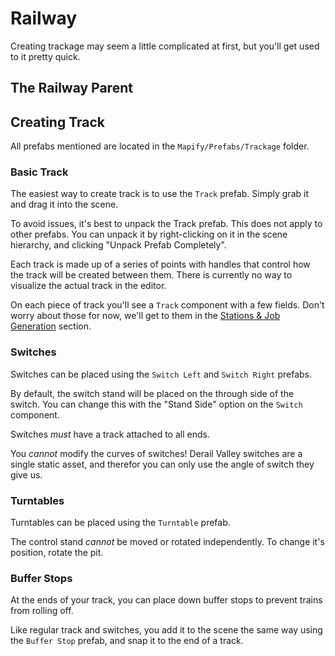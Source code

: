 # Railway

Creating trackage may seem a little complicated at first, but you'll get used to it pretty quick.

## The Railway Parent

## Creating Track

All prefabs mentioned are located in the `Mapify/Prefabs/Trackage` folder.

### Basic Track
The easiest way to create track is to use the `Track` prefab.
Simply grab it and drag it into the scene.

To avoid issues, it's best to unpack the Track prefab. This does not apply to other prefabs.
You can unpack it by right-clicking on it in the scene hierarchy, and clicking "Unpack Prefab Completely".

Each track is made up of a series of points with handles that control how the track will be created between them.
There is currently no way to visualize the actual track in the editor.

On each piece of track you'll see a `Track` component with a few fields.
Don't worry about those for now, we'll get to them in the [Stations & Job Generation](stations.md) section.

### Switches
Switches can be placed using the `Switch Left` and `Switch Right` prefabs.

By default, the switch stand will be placed on the through side of the switch.
You can change this with the "Stand Side" option on the `Switch` component.

Switches *must* have a track attached to all ends.

You *cannot* modify the curves of switches!
Derail Valley switches are a single static asset, and therefor you can only use the angle of switch they give us.

### Turntables
Turntables can be placed using the `Turntable` prefab.

The control stand *cannot* be moved or rotated independently.
To change it's position, rotate the pit.

### Buffer Stops
At the ends of your track, you can place down buffer stops to prevent trains from rolling off.

Like regular track and switches, you add it to the scene the same way using the `Buffer Stop` prefab, and snap it to the end of a track.
